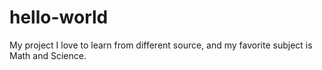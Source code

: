 # hello-world
My project
I love to learn from different source, and my  favorite subject is Math and Science.
